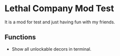 # Lethal Company Mod Test
It is a mod for test and just having fun with my friends.
## Functions
- Show all unlockable decors in terminal.